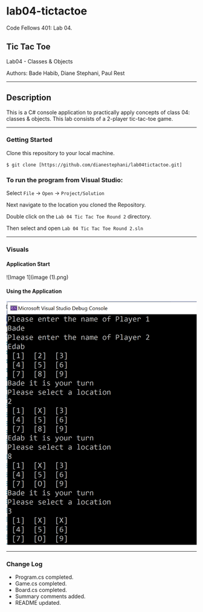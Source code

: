 # lab04-tictactoe
Code Fellows 401: Lab 04.

## Tic Tac Toe

Lab04 - Classes & Objects

Authors: Bade Habib, Diane Stephani, Paul Rest

----

## Description
This is a C# console application to practically apply concepts of class 04: classes & objects. This lab consists of a 2-player tic-tac-toe game.

---

### Getting Started
Clone this repository to your local machine.

```
$ git clone [https://github.com/dianestephani/lab04tictactoe.git]
```

### To run the program from Visual Studio:
Select ```File``` -> ```Open``` -> ```Project/Solution```

Next navigate to the location you cloned the Repository.

Double click on the ```Lab 04 Tic Tac Toe Round 2``` directory.

Then select and open ```Lab 04 Tic Tac Toe Round 2.sln```

---

### Visuals

#### Application Start
![Image 1](image (1).png)
#### Using the Application
![Image 1](image.png)

---

### Change Log
- Program.cs completed.
- Game.cs completed.
- Board.cs completed.
- Summary comments added.
- README updated.


